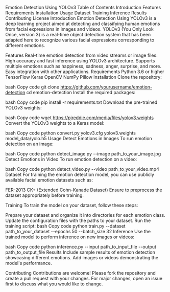Emotion Detection Using YOLOv3
Table of Contents
Introduction
Features
Requirements
Installation
Usage
Dataset
Training
Inference
Results
Contributing
License
Introduction
Emotion Detection Using YOLOv3 is a deep learning project aimed at detecting and classifying human emotions from facial expressions in images and videos. YOLOv3 (You Only Look Once, version 3) is a real-time object detection system that has been adapted here to recognize various facial expressions corresponding to different emotions.

Features
Real-time emotion detection from video streams or image files.
High accuracy and fast inference using YOLOv3 architecture.
Supports multiple emotions such as happiness, sadness, anger, surprise, and more.
Easy integration with other applications.
Requirements
Python 3.6 or higher
TensorFlow
Keras
OpenCV
NumPy
Pillow
Installation
Clone the repository:

bash
Copy code
git clone https://github.com/yourusername/emotion-detection
cd emotion-detection
Install the required packages:

bash
Copy code
pip install -r requirements.txt
Download the pre-trained YOLOv3 weights:

bash
Copy code
wget https://pjreddie.com/media/files/yolov3.weights
Convert the YOLOv3 weights to a Keras model:

bash
Copy code
python convert.py yolov3.cfg yolov3.weights model_data/yolo.h5
Usage
Detect Emotions in Images
To run emotion detection on an image:

bash
Copy code
python detect_image.py --image path_to_your_image.jpg
Detect Emotions in Video
To run emotion detection on a video:

bash
Copy code
python detect_video.py --video path_to_your_video.mp4
Dataset
For training the emotion detection model, you can use publicly available facial emotion datasets such as:

FER-2013
CK+ (Extended Cohn-Kanade Dataset)
Ensure to preprocess the dataset appropriately before training.

Training
To train the model on your dataset, follow these steps:

Prepare your dataset and organize it into directories for each emotion class.
Update the configuration files with the paths to your dataset.
Run the training script:
bash
Copy code
python train.py --dataset path_to_your_dataset --epochs 50 --batch_size 32
Inference
Use the trained model to perform inference on new images or videos:

bash
Copy code
python inference.py --input path_to_input_file --output path_to_output_file
Results
Include sample results of emotion detection showcasing different emotions. Add images or videos demonstrating the model's performance.

Contributing
Contributions are welcome! Please fork the repository and create a pull request with your changes. For major changes, open an issue first to discuss what you would like to change.

